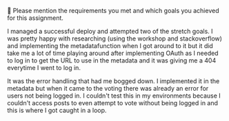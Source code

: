 🎯 Please mention the requirements you met and which goals you achieved for this assignment.

I managed a successful deploy and attempted two of the stretch goals. I was pretty happy with researching (using the workshop and stackoverflow) and implementing the metadatafunction when I got around to it but it did take me a lot of time playing around after implementing OAuth as I needed to log in to get the URL to use in the metadata and it was giving me a 404 everytime I went to log in.

It was the error handling that had me bogged down. I implemented it in the metadata but when it came to the voting there was already an error for users not being logged in. I couldn't test this in my environments because I couldn't access posts to even attempt to vote without being logged in and this is where I got caught in a loop.
